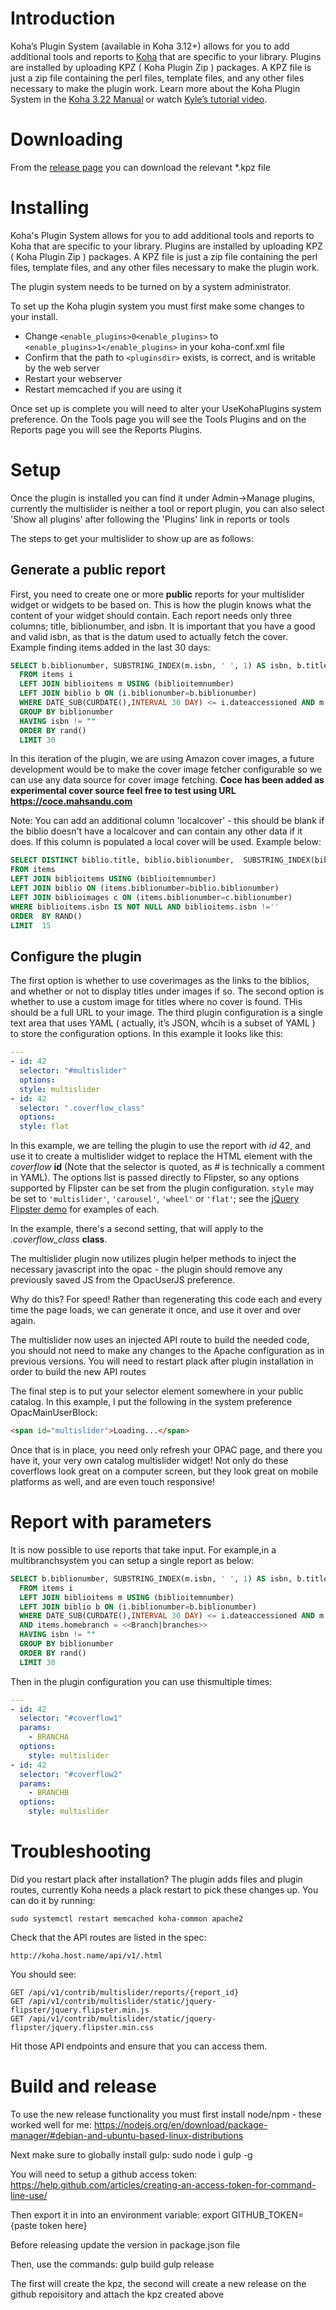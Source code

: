 # Introduction

Koha’s Plugin System (available in Koha 3.12+) allows for you to add additional tools and reports to [Koha](http://koha-community.org) that are specific to your library. Plugins are installed by uploading KPZ ( Koha Plugin Zip ) packages. A KPZ file is just a zip file containing the perl files, template files, and any other files necessary to make the plugin work. Learn more about the Koha Plugin System in the [Koha 3.22 Manual](http://manual.koha-community.org/3.22/en/pluginsystem.html) or watch [Kyle’s tutorial video](http://mahsandu.com/2013/01/23/koha-plugin-system-coming-soon/).

# Downloading

From the [release page](https://github.com/mahsandu/koha-plugin-multislider/releases) you can download the relevant *.kpz file

# Installing

Koha's Plugin System allows for you to add additional tools and reports to Koha that are specific to your library. Plugins are installed by uploading KPZ ( Koha Plugin Zip ) packages. A KPZ file is just a zip file containing the perl files, template files, and any other files necessary to make the plugin work.

The plugin system needs to be turned on by a system administrator.

To set up the Koha plugin system you must first make some changes to your install.

* Change `<enable_plugins>0<enable_plugins>` to `<enable_plugins>1</enable_plugins>` in your koha-conf.xml file
* Confirm that the path to `<pluginsdir>` exists, is correct, and is writable by the web server
* Restart your webserver
* Restart memcached if you are using it

Once set up is complete you will need to alter your UseKohaPlugins system preference. On the Tools page you will see the Tools Plugins and on the Reports page you will see the Reports Plugins.

# Setup

Once the plugin is installed you can find it under Admin->Manage plugins, currently the multislider is neither a tool or report plugin, you can also select 'Show all plugins' after following the 'Plugins' link in reports or tools

The steps to get your multislider to show up are as follows:

## Generate a public report

First, you need to create one or more **public** reports for your multislider widget or widgets to be based on. This is how the plugin knows what the content of your widget should contain. Each report needs only three columns; title, biblionumber, and isbn. It is important that you have a good and valid isbn, as that is the datum used to actually fetch the cover. Example finding items added in the last 30 days:

```SQL
SELECT b.biblionumber, SUBSTRING_INDEX(m.isbn, ' ', 1) AS isbn, b.title
  FROM items i
  LEFT JOIN biblioitems m USING (biblioitemnumber)
  LEFT JOIN biblio b ON (i.biblionumber=b.biblionumber)
  WHERE DATE_SUB(CURDATE(),INTERVAL 30 DAY) <= i.dateaccessioned AND m.isbn IS NOT NULL AND m.isbn != ''
  GROUP BY biblionumber
  HAVING isbn != ""
  ORDER BY rand()
  LIMIT 30
```

In this iteration of the plugin, we are using Amazon cover images, a future development would be to make the cover image fetcher configurable so we can use any data source for cover image fetching. **Coce has been added as experimental cover source feel free to test using URL https://coce.mahsandu.com**

Note: You can add an additional column 'localcover' - this should be blank if the biblio doesn't have a localcover and can contain any other data if it does. If this column is populated a local cover will be used. Example below:

```SQL
SELECT DISTINCT biblio.title, biblio.biblionumber,  SUBSTRING_INDEX(biblioitems.isbn, ' ', 1) AS isbn, c.imagenumber AS localcover 
FROM items 
LEFT JOIN biblioitems USING (biblioitemnumber) 
LEFT JOIN biblio ON (items.biblionumber=biblio.biblionumber)
LEFT JOIN biblioimages c ON (items.biblionumber=c.biblionumber)
WHERE biblioitems.isbn IS NOT NULL AND biblioitems.isbn !=''
ORDER  BY RAND()
LIMIT  15
```

## Configure the plugin

The first option is whether to use coverimages as the links to the biblios, and whether or not to display titles under images if so.
The second option is whether to use a custom image for titles where no cover is found. THis should be a full URL to your image.
The third plugin configuration is a single text area that uses YAML ( actually, it’s JSON, whcih is a subset of YAML ) to store the configuration options. In this example it looks like this:

```YAML
---
- id: 42
  selector: "#multislider"
  options:
  style: multislider
- id: 42
  selector: ".coverflow_class"
  options:
  style: flat
```

In this example, we are telling the plugin to use the report with _id_ 42, and use it to create a multislider widget to replace the HTML element with the _coverflow_ **id** (Note that the selector is quoted, as _#_ is technically a comment in YAML). The options list is passed directly to Flipster, so any options supported by Flipster can be set from the plugin configuration. `style` may be set to `'multislider'`, `'carousel'`, `'wheel'` or `'flat'`; see the [jQuery Flipster demo](http://brokensquare.com/Code/jquery-flipster/demo/) for examples of each.

In the example, there's a second setting, that will apply to the *.coverflow_class* **class**.

The multislider plugin now utilizes plugin helper methods to inject the necessary javascript into the opac - the plugin should remove any previously saved JS from the OpacUserJS preference.

Why do this? For speed! Rather than regenerating this code each and every time the page loads, we can generate it once, and use it over and over again.

The multislider now uses an injected API route to build the needed code, you should not need to make any changes to the Apache configuration as in previous versions. You will need to restart plack after plugin installation in order to build the new API routes

The final step is to put your selector element somewhere in your public catalog. In this example, I put the following in the system preference OpacMainUserBlock:

```HTML
<span id="multislider">Loading...</span>
```

Once that is in place, you need only refresh your OPAC page, and there you have it, your very own catalog multislider widget! Not only do these coverflows look great on a computer screen, but they look great on mobile platforms as well, and are even touch responsive!
# Report with parameters
It is now possible to use reports that take input. For example,in a multibranchsystem you can setup a single report as below:

```SQL
SELECT b.biblionumber, SUBSTRING_INDEX(m.isbn, ' ', 1) AS isbn, b.title
  FROM items i
  LEFT JOIN biblioitems m USING (biblioitemnumber)
  LEFT JOIN biblio b ON (i.biblionumber=b.biblionumber)
  WHERE DATE_SUB(CURDATE(),INTERVAL 30 DAY) <= i.dateaccessioned AND m.isbn IS NOT NULL AND m.isbn != ''
  AND items.homebranch = <<Branch|branches>>
  HAVING isbn != ""
  GROUP BY biblionumber
  ORDER BY rand()
  LIMIT 30
```

Then in the plugin configuration you can use thismultiple times:

```YAML
---
- id: 42
  selector: "#coverflow1"
  params:
    - BRANCHA
  options:
    style: multislider
- id: 42
  selector: "#coverflow2"
  params:
    - BRANCHB
  options:
    style: multislider
```

# Troubleshooting

Did you restart plack after installation? The plugin adds files and plugin routes, currently Koha needs
a plack restart to pick these changes up. You can do it by running:

```Shell
sudo systemctl restart memcached koha-common apache2
```

Check that the API routes are listed in the spec:

```
http://koha.host.name/api/v1/.html
```

You should see:

```
GET /api/v1/contrib/multislider/reports/{report_id}
GET /api/v1/contrib/multislider/static/jquery-flipster/jquery.flipster.min.js
GET /api/v1/contrib/multislider/static/jquery-flipster/jquery.flipster.min.css
```

Hit those API endpoints and ensure that you can access them.

# Build and release

To use the new release functionality you must first install node/npm - these worked well for me:
https://nodejs.org/en/download/package-manager/#debian-and-ubuntu-based-linux-distributions

Next make sure to globally install gulp:
sudo node i gulp -g

You will need to setup a github access token:
https://help.github.com/articles/creating-an-access-token-for-command-line-use/

Then export it in into an environment variable:
export GITHUB_TOKEN={paste token here}

Before releasing update the version in package.json file

Then, use the commands:
gulp build
gulp release

The first will create the kpz, the second will create a new release on the github repoisitory and attach the kpz created above

